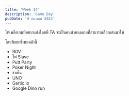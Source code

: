 ```yaml
---
title: 'Week 14'
description: 'Game Day'
pubDate: '4 ธันวาคม 2023'
---
```


ให้เหลือเกมที่อยากแข่งโดยพี่ TA จะเป็นคนกำหนดเกมที่สามารถเลือกเล่นมาให้

โดยมีเกมทั้งหมดดังนี้

- ROV
- ไพ่ Slave
- Putt Party
- Poker Night
- ชาเย็น
- UNO
- Gartic.io
- Google Dino run
